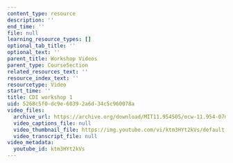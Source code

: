 ```yaml
---
content_type: resource
description: ''
end_time: ''
file: null
learning_resource_types: []
optional_tab_title: ''
optional_text: ''
parent_title: Workshop Videos
parent_type: CourseSection
related_resources_text: ''
resource_index_text: ''
resourcetype: Video
start_time: ''
title: CDI workshop 1
uid: 5268c5f0-dc9e-6039-2a6d-34c5c960078a
video_files:
  archive_url: https://archive.org/download/MIT11.954S05/ocw-11.954-07mar05-220k.mp4
  video_captions_file: null
  video_thumbnail_file: https://img.youtube.com/vi/ktm3HYt2kVs/default.jpg
  video_transcript_file: null
video_metadata:
  youtube_id: ktm3HYt2kVs
---
```

